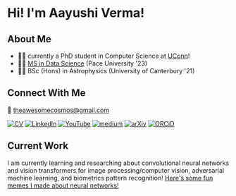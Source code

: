 # Hi! I'm Aayushi Verma!

## About Me 

- :woman_technologist: currently a PhD student in Computer Science at [UConn](https://www.cse.uconn.edu/)!
- :woman_student: [MS in Data Science](https://github.com/awesomecosmos/MS-Data-Science) (Pace University '23)
- :woman_astronaut: BSc (Hons) in Astrophysics (University of Canterbury '21)

## Connect With Me

:incoming_envelope: theawesomecosmos@gmail.com

[![CV](https://img.shields.io/badge/-my%20resume-blueviolet)](https://github.com/awesomecosmos/Aayushi-Verma-CV)
[![LinkedIn](https://img.shields.io/static/v1?message=LinkedIn&logo=linkedin&labelColor=0A66C2&color=0A66C2&logoColor=white&label=%20)](https://linkedin.com/in/aayushi-verma) 
[![YouTube](https://img.shields.io/static/v1?message=YouTube&logo=youtube&labelColor=FF0000&color=FF0000&logoColor=white&label=%20)](https://www.youtube.com/channel/UClS-R630xWKrukXSDTypAVg)
[![medium](https://img.shields.io/static/v1?message=Medium&logo=medium&labelColor=000000&color=000000&logoColor=white&label=%20)](https://medium.com/@aayushi_verma)
[![arXiv](https://img.shields.io/static/v1?message=arXiv&logo=arxiv&labelColor=B31B1B&color=B31B1B&logoColor=white&label=%20)](https://arxiv.org/search/?searchtype=author&query=Verma%2C+A+A)
[![ORCiD](https://img.shields.io/static/v1?message=ORCiD&logo=orcid&labelColor=A6CE39&color=A6CE39&logoColor=white&label=%20)](https://orcid.org/0000-0003-2396-4569)

## Current Work

I am currently learning and researching about convolutional neural networks and vision transformers for image processing/computer vision, adversarial machine learning, and biometrics pattern recognition! [Here's some fun memes I made about neural networks!](https://x.com/awesomecosmos1/status/1839632485065322931)
